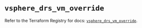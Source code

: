 # `vsphere_drs_vm_override`

Refer to the Terraform Registry for docs: [`vsphere_drs_vm_override`](https://registry.terraform.io/providers/vmware/vsphere/2.14.0/docs/resources/drs_vm_override).
